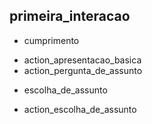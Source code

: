 ## primeira_interacao
* cumprimento
- action_apresentacao_basica
- action_pergunta_de_assunto
* escolha_de_assunto
- action_escolha_de_assunto

